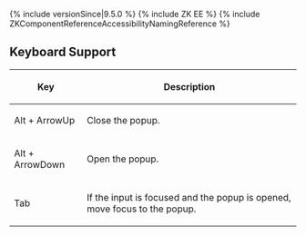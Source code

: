  {% include
versionSince\|9.5.0 %} {% include ZK EE %} {% include
ZKComponentReferenceAccessibilityNamingReference %}

## Keyboard Support

<table>
<thead>
<tr class="header">
<th><center>
<p>Key</p>
</center></th>
<th><center>
<p>Description</p>
</center></th>
</tr>
</thead>
<tbody>
<tr class="odd">
<td><p>Alt + ArrowUp</p></td>
<td><p>Close the popup.</p></td>
</tr>
<tr class="even">
<td><p>Alt + ArrowDown</p></td>
<td><p>Open the popup.</p></td>
</tr>
<tr class="odd">
<td><p>Tab</p></td>
<td><p>If the input is focused and the popup is opened, move focus to
the popup.</p></td>
</tr>
</tbody>
</table>
